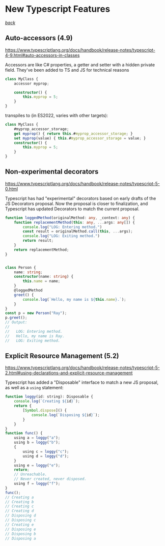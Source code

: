 # New Typescript Features

_[back](./README.md)_

## Auto-accessors (4.9)

https://www.typescriptlang.org/docs/handbook/release-notes/typescript-4-9.html#auto-accessors-in-classes

Accessors are like C# properties, a getter and setter with a hidden private field. They've been added to TS and JS for technical reasons

```ts
class MyClass {
    accessor myprop;

    constructor() {
        this.myprop = 5;
    }
}
```

transpiles to (in ES2022, varies with other targets):

```ts
class MyClass {
    #myprop_accessor_storage;
    get myprop() { return this.#myprop_accessor_storage; }
    set myprop(value) { this.#myprop_accessor_storage = value; }
    constructor() {
        this.myprop = 5;
    }
}
```

## Non-experimental decorators

https://www.typescriptlang.org/docs/handbook/release-notes/typescript-5-0.html

Typescript has had "experimental" decorators based on early drafts of the JS Decorators proposal. Now the proposal is closer to finalization, and Typescript has updated Decorators to match the current proposal.

```ts
function loggedMethod(originalMethod: any, _context: any) {
    function replacementMethod(this: any, ...args: any[]) {
        console.log("LOG: Entering method.")
        const result = originalMethod.call(this, ...args);
        console.log("LOG: Exiting method.")
        return result;
    }
    return replacementMethod;
}


class Person {
    name: string;
    constructor(name: string) {
        this.name = name;
    }
    @loggedMethod
    greet() {
        console.log(`Hello, my name is ${this.name}.`);
    }
}
const p = new Person("Ray");
p.greet();
// Output:
//
//   LOG: Entering method.
//   Hello, my name is Ray.
//   LOG: Exiting method.
```

## Explicit Resource Management (5.2)

https://www.typescriptlang.org/docs/handbook/release-notes/typescript-5-2.html#using-declarations-and-explicit-resource-management

Typescript has added a "Disposable" interface to match a new JS proposal, as well as a `using` statement:

```js
function loggy(id: string): Disposable {
    console.log(`Creating ${id}`);
    return {
        [Symbol.dispose]() {
            console.log(`Disposing ${id}`);
        }
    }
}
function func() {
    using a = loggy("a");
    using b = loggy("b");
    {
        using c = loggy("c");
        using d = loggy("d");
    }
    using e = loggy("e");
    return;
    // Unreachable.
    // Never created, never disposed.
    using f = loggy("f");
}
func();
// Creating a
// Creating b
// Creating c
// Creating d
// Disposing d
// Disposing c
// Creating e
// Disposing e
// Disposing b
// Disposing a
```